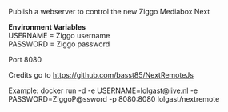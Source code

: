 Publish a webserver to control the new Ziggo Mediabox Next

**Environment Variables** <br>
USERNAME = Ziggo username <br>
PASSWORD = Ziggo password

Port 8080

Credits go to https://github.com/basst85/NextRemoteJs

Example:
docker run -d -e USERNAME=lolgast@live.nl -e PASSWORD=Z!ggoP@ssword -p 8080:8080 lolgast/nextremote
